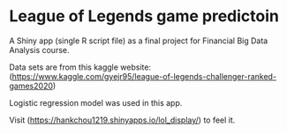# League of Legends game predictoin

A Shiny app (single R script file) as a final project for Financial Big Data Analysis course.

Data sets are from this kaggle website: (https://www.kaggle.com/gyejr95/league-of-legends-challenger-ranked-games2020)

Logistic regression model was used in this app.

Visit (https://hankchou1219.shinyapps.io/lol_display/) to feel it.
